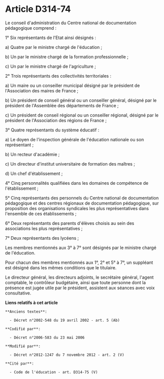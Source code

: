 # Article D314-74

Le conseil d'administration du Centre national de documentation pédagogique comprend : 

1° Six représentants de l'Etat ainsi désignés : 

a) Quatre par le ministre chargé de l'éducation ; 

b) Un par le ministre chargé de la formation professionnelle ; 

c) Un par le ministre chargé de l'agriculture ; 

2° Trois représentants des collectivités territoriales : 

a) Un maire ou un conseiller municipal désigné par le président de l'Association des maires de France ; 

b) Un président de conseil général ou un conseiller général, désigné par le président de l'Assemblée des départements de
France ; 

c) Un président de conseil régional ou un conseiller régional, désigné par le président de l'Association des régions de
France ; 

3° Quatre représentants du système éducatif : 

a) Le doyen de l'inspection générale de l'éducation nationale ou son représentant ; 

b) Un recteur d'académie ; 

c) Un directeur d'institut universitaire de formation des maîtres ; 

d) Un chef d'établissement ; 

4° Cinq personnalités qualifiées dans les domaines de compétence de l'établissement ; 

5° Cinq représentants des personnels du Centre national de documentation pédagogique et des centres régionaux de
documentation pédagogique, sur proposition des organisations syndicales les plus représentatives dans l'ensemble de ces
établissements ; 

6° Deux représentants des parents d'élèves choisis au sein des associations les plus représentatives ; 

7° Deux représentants des lycéens ; 

Les membres mentionnés aux 3° à 7° sont désignés par le ministre chargé de l'éducation. 

Pour chacun des membres mentionnés aux 1°, 2° et 5° à 7°, un suppléant est désigné dans les mêmes conditions que le
titulaire. 

Le directeur général, les directeurs adjoints, le secrétaire général, l'agent comptable, le        contrôleur budgétaire,
ainsi que toute personne dont la présence est jugée utile par le président, assistent aux séances avec voix consultative.

**Liens relatifs à cet article**

	**Anciens textes**:

	  - Décret n°2002-548 du 19 avril 2002 - art. 5 (Ab)

	**Codifié par**:

	  - Décret n°2006-583 du 23 mai 2006

	**Modifié par**:

	  - Décret n°2012-1247 du 7 novembre 2012 - art. 2 (V)

	**Cité par**:

	  - Code de l'éducation - art. D314-75 (V)
